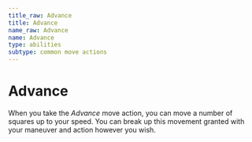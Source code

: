 ```yaml
---
title_raw: Advance
title: Advance
name_raw: Advance
name: Advance
type: abilities
subtype: common move actions
---
```


# Advance

When you take the *Advance* move action, you can move a number of squares up to your speed. You can break up this movement granted with your maneuver and action however you wish.
